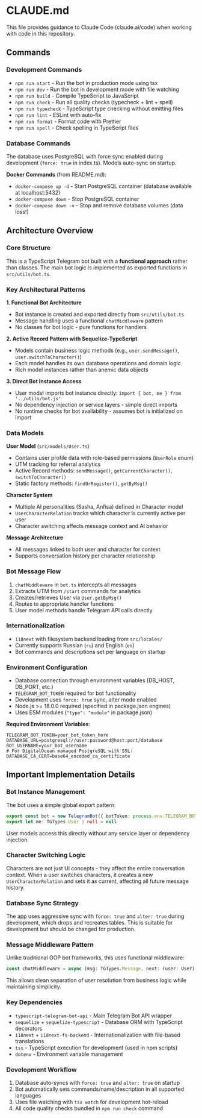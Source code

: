 # CLAUDE.md

This file provides guidance to Claude Code (claude.ai/code) when working with code in this repository.

## Commands

### Development Commands
- `npm run start` - Run the bot in production mode using tsx
- `npm run dev` - Run the bot in development mode with file watching
- `npm run build` - Compile TypeScript to JavaScript
- `npm run check` - Run all quality checks (typecheck + lint + spell)
- `npm run typecheck` - TypeScript type checking without emitting files
- `npm run lint` - ESLint with auto-fix
- `npm run format` - Format code with Prettier
- `npm run spell` - Check spelling in TypeScript files

### Database Commands
The database uses PostgreSQL with force sync enabled during development (`force: true` in index.ts). Models auto-sync on startup.

**Docker Commands** (from README.md):
- `docker-compose up -d` - Start PostgreSQL container (database available at localhost:5432)
- `docker-compose down` - Stop PostgreSQL container
- `docker-compose down -v` - Stop and remove database volumes (data loss!)

## Architecture Overview

### Core Structure
This is a TypeScript Telegram bot built with a **functional approach** rather than classes. The main bot logic is implemented as exported functions in `src/utils/bot.ts`.

### Key Architectural Patterns

**1. Functional Bot Architecture**
- Bot instance is created and exported directly from `src/utils/bot.ts`
- Message handling uses a functional `chatMiddleware` pattern
- No classes for bot logic - pure functions for handlers

**2. Active Record Pattern with Sequelize-TypeScript**
- Models contain business logic methods (e.g., `user.sendMessage()`, `user.switchToCharacter()`)
- Each model handles its own database operations and domain logic
- Rich model instances rather than anemic data objects

**3. Direct Bot Instance Access**
- User model imports bot instance directly: `import { bot, me } from '../utils/bot.js'`
- No dependency injection or service layers - simple direct imports
- No runtime checks for bot availability - assumes bot is initialized on import

### Data Models

**User Model** (`src/models/User.ts`)
- Contains user profile data with role-based permissions (`UserRole` enum)
- UTM tracking for referral analytics
- Active Record methods: `sendMessage()`, `getCurrentCharacter()`, `switchToCharacter()`
- Static factory methods: `findOrRegister()`, `getByMsg()`

**Character System**
- Multiple AI personalities (Sasha, Anfisa) defined in Character model
- `UserCharacterRelation` tracks which character is currently active per user
- Character switching affects message context and AI behavior

**Message Architecture**
- All messages linked to both user and character for context
- Supports conversation history per character relationship

### Bot Message Flow
1. `chatMiddleware` in `bot.ts` intercepts all messages
2. Extracts UTM from `/start` commands for analytics
3. Creates/retrieves User via `User.getByMsg()`
4. Routes to appropriate handler functions
5. User model methods handle Telegram API calls directly

### Internationalization
- `i18next` with filesystem backend loading from `src/locales/`
- Currently supports Russian (`ru`) and English (`en`)
- Bot commands and descriptions set per language on startup

### Environment Configuration
- Database connection through environment variables (DB_HOST, DB_PORT, etc.)
- `TELEGRAM_BOT_TOKEN` required for bot functionality
- Development uses `force: true` sync, alter mode enabled
- Node.js >= 18.0.0 required (specified in package.json engines)
- Uses ESM modules (`"type": "module"` in package.json)

**Required Environment Variables**:
```env
TELEGRAM_BOT_TOKEN=your_bot_token_here
DATABASE_URL=postgresql://user:password@host:port/database
BOT_USERNAME=your_bot_username
# For DigitalOcean managed PostgreSQL with SSL:
DATABASE_CA_CERT=base64_encoded_ca_certificate
```

## Important Implementation Details

### Bot Instance Management
The bot uses a simple global export pattern:
```typescript
export const bot = new TelegramBot({ botToken: process.env.TELEGRAM_BOT_TOKEN })
export let me: TGTypes.User | null = null
```

User models access this directly without any service layer or dependency injection.

### Character Switching Logic
Characters are not just UI concepts - they affect the entire conversation context. When a user switches characters, it creates a new `UserCharacterRelation` and sets it as current, affecting all future message history.

### Database Sync Strategy
The app uses aggressive sync with `force: true` and `alter: true` during development, which drops and recreates tables. This is suitable for development but should be changed for production.

### Message Middleware Pattern
Unlike traditional OOP bot frameworks, this uses functional middleware:
```typescript
const chatMiddleware = async (msg: TGTypes.Message, next: (user: User) => void)
```

This allows clean separation of user resolution from business logic while maintaining simplicity.

### Key Dependencies
- `typescript-telegram-bot-api` - Main Telegram Bot API wrapper
- `sequelize` + `sequelize-typescript` - Database ORM with TypeScript decorators
- `i18next` + `i18next-fs-backend` - Internationalization with file-based translations
- `tsx` - TypeScript execution for development (used in npm scripts)
- `dotenv` - Environment variable management

### Development Workflow
1. Database auto-syncs with `force: true` and `alter: true` on startup
2. Bot automatically sets commands/name/description in all supported languages
3. Uses file watching with `tsx watch` for development hot-reload
4. All code quality checks bundled in `npm run check` command